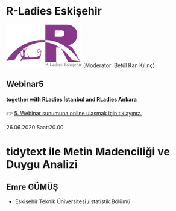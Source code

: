 # R-Ladies Eskişehir 

<img src="https://github.com/bkanx/R-Ladies-EskisehR-Stickers/blob/master/Init.png" width="200"> (Moderator: Betül Kan Kılınç)


## Webinar5

#### together with RLadies İstanbul and RLadies Ankara

:point_right:   [5. Webinar sunumuna online ulaşmak için tıklayınız.](https://bkanx.github.io/RLadiesEskisehir-Webinar5/)

26.06.2020 Saat:20.00

# tidytext ile Metin Madenciliği ve Duygu Analizi

## Emre GÜMÜŞ

  
  - Eskişehir Teknik Üniversitesi /İstatistik Bölümü
  

